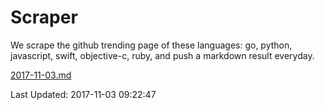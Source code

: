 # Scraper

We scrape the github trending page of these languages: go, python, javascript, swift, objective-c, ruby, and push a markdown result everyday.

[2017-11-03.md](https://github.com/henson/Scraper/blob/master/2017-11-03.md)

Last Updated: 2017-11-03 09:22:47